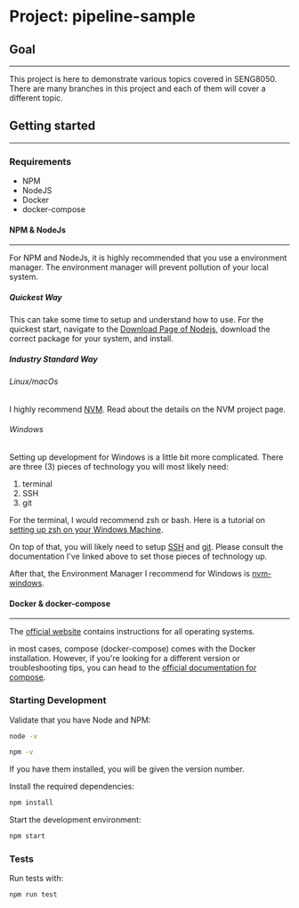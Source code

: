 # Project: pipeline-sample

## Goal
___
This project is here to demonstrate various topics covered in SENG8050.  There
are many branches in this project and each of them will cover a different topic.

## Getting started
___
### Requirements

- NPM
- NodeJS
- Docker
- docker-compose

#### NPM & NodeJs
---
For NPM and NodeJs, it is highly recommended that you use a environment manager.
The environment manager will prevent pollution of your local system.

##### Quickest Way

This can take some time to setup and understand how to use.  For the quickest
start, navigate to the [Download Page of Nodejs](https://nodejs.org/en/download/),
download the correct package for your system, and install.

##### Industry Standard Way
###### Linux/macOs

I highly recommend [NVM](https://github.com/nvm-sh/nvm).
Read about the details on the NVM project page.

###### Windows

Setting up development for Windows is a little bit more complicated. There are
three (3) pieces of technology you will most likely need:

1. terminal
2. SSH
3. git

For the terminal, I would recommend zsh or bash.  Here is a tutorial on [setting
up zsh on your Windows Machine](https://dev.to/zinox9/installing-zsh-on-windows-37em).

On top of that, you will likely need to setup [SSH](https://docs.microsoft.com/en-us/windows/terminal/tutorials/ssh)
and [git](https://git-scm.com/download/win). Please consult the documentation
I've linked above to set those pieces of technology up.

After that, the Environment Manager I recommend for Windows is [nvm-windows](https://github.com/coreybutler/nvm-windows).

#### Docker & docker-compose
---
The [official website](https://docs.docker.com/get-docker/) contains instructions
for all operating systems.

in most cases, compose (docker-compose) comes with the Docker installation.
However, if you're looking for a different version or troubleshooting tips, you
can head to the [official documentation for compose](https://docs.docker.com/compose/install/).

### Starting Development

Validate that you have Node and NPM:

```bash
node -v
```

``` bash
npm -v
```

If you have them installed, you will be given the version number.

Install the required dependencies:

```bash
npm install
```

Start the development environment:

```bash
npm start
```

### Tests

Run tests with:

```bash
npm run test
```
